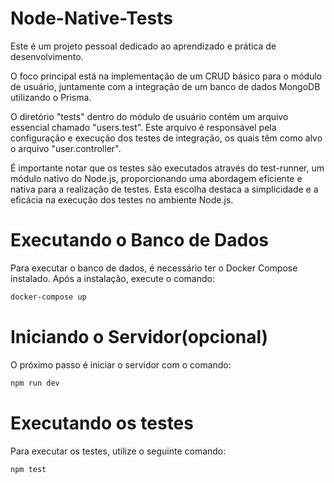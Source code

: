 # Node-Native-Tests


Este é um projeto pessoal dedicado ao aprendizado e prática de desenvolvimento. 

O foco principal está na implementação de um CRUD básico para o módulo de usuário, juntamente com a integração de um banco de dados MongoDB utilizando o Prisma.

O diretório "tests" dentro do módulo de usuário contém um arquivo essencial chamado "users.test". Este arquivo é responsável pela configuração e execução dos testes de integração, os quais têm como alvo o arquivo "user.controller".

É importante notar que os testes são executados através do test-runner, um módulo nativo do Node.js, proporcionando uma abordagem eficiente e nativa para a realização de testes. Esta escolha destaca a simplicidade e a eficácia na execução dos testes no ambiente Node.js.

# Executando o Banco de Dados

Para executar o banco de dados, é necessário ter o Docker Compose instalado. Após a instalação, execute o comando:

```bash
docker-compose up 
```

# Iniciando o Servidor(opcional)

O próximo passo é iniciar o servidor com o comando:

```bash
npm run dev
```

# Executando os testes

Para executar os testes, utilize o seguinte comando:

```bash
npm test
```
